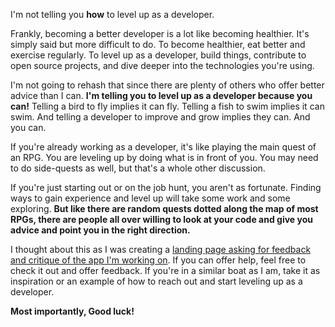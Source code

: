 I'm not telling you **how** to level up as a developer. 

Frankly, becoming a better developer is a lot like becoming healthier. It's simply said but more difficult to do. To become healthier, eat better and exercise regularly. To level up as a developer, build things, contribute to open source projects, and dive deeper into the technologies you're using.

I'm not going to rehash that since there are plenty of others who offer better advice than I can. **I'm telling you to level up as a developer because you can!** Telling a bird to fly implies it can fly. Telling a fish to swim implies it can swim. And telling a developer to improve and grow implies they can. And you can.

If you're already working as a developer, it's like playing the main quest of an RPG. You are leveling up by doing what is in front of you. You may need to do side-quests as well, but that's a whole other discussion.

If you're just starting out or on the job hunt, you aren't as fortunate. Finding ways to gain experience and level up will take some work and some exploring. **But like there are random quests dotted along the map of most RPGs, there are people all over willing to look at your code and give you advice and point you in the right direction.**

I thought about this as I was creating a [landing page asking for feedback and critique of the app I'm working on](https://cpustejovsky.com/help/). If you can offer help, feel free to check it out and offer feedback. If you're in a similar boat as I am, take it as inspiration or an example of how to reach out and start leveling up as a developer.

**Most importantly, Good luck!**